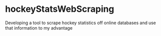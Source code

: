 # hockeyStatsWebScraping
Developing a tool to scrape hockey statistics off online databases and use that information to my advantage
